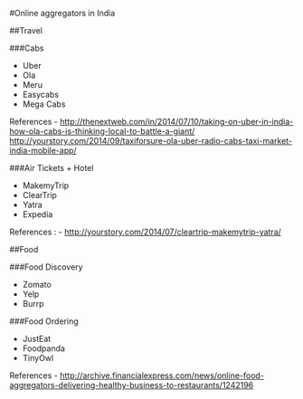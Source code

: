 #Online aggregators in India

##Travel

###Cabs
* Uber
* Ola
* Meru
* Easycabs
* Mega Cabs

References - 
http://thenextweb.com/in/2014/07/10/taking-on-uber-in-india-how-ola-cabs-is-thinking-local-to-battle-a-giant/
http://yourstory.com/2014/09/taxiforsure-ola-uber-radio-cabs-taxi-market-india-mobile-app/

###Air Tickets + Hotel
* MakemyTrip
* ClearTrip
* Yatra
* Expedia

References : -
http://yourstory.com/2014/07/cleartrip-makemytrip-yatra/

##Food

###Food Discovery
* Zomato
* Yelp
* Burrp

###Food Ordering
* JustEat
* Foodpanda
* TinyOwl

References - 
http://archive.financialexpress.com/news/online-food-aggregators-delivering-healthy-business-to-restaurants/1242196
